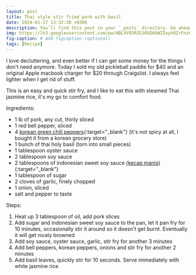 ```yaml
---
layout: post
title: Thai style stir fried pork with basil
date: 2024-01-17 13:32:20 +0300
description: You’ll find this post in your `_posts` directory. Go ahead and edit it and re-build the site to see your changes. # Add post description (optional)
img: https://lh3.googleusercontent.com/pw/ABLVV85RZG30XD6kWZIoyk0ZrFnzOx0U6hoAufqQJCZSqxt_CGebRAUpSPFT266sMRO8ql1Ghx4xBOs_3HRYbjstzfMZZVC1p1lxdNtZ1snBAqG2vsTyOJW6=w2400
fig-caption: # Add figcaption (optional)
tags: [Recipe]
---
```


I love decluttering, and even better if I can get some money for the things I don't need anymore. Today I sold my old pickleball paddle for $40 and an original Apple macbook charger for $20 through Craigslist. I always feel lighter when I get rid of stuff. 

This is an easy and quick stir fry, and I like to eat this with steamed Thai jasmine rice, it's my go to comfort food.

Ingredients:
- 1 lb of pork, any cut, thinly sliced
- 1 red bell pepper, sliced
- 4 [korean green chili peppers][1]{:target="_blank"}  (it's not spicy at all, I bought it from a korean grocery store)
- 1 bunch of thai holy basil (torn into small pieces)
- 1 tablespoon oyster sauce
- 2 tablespoon soy sauce
- 2 tablespoons of indonesian sweet soy sauce [(kecap manis)][2]{:target="_blank"}
- 1 tablespoon of sugar
- 2 cloves of garlic, finely chopped
- 1 onion, sliced
- salt and pepper to taste

Steps:
1. Heat up 3 tablespoon of oil, add pork slices
2. Add sugar and indonesian sweet soy sauce to the pan, let it pan fry for 10 minutes, occasionally stir it around so it doesn't get burnt. Eventually it will get nicely browned
3. Add soy sauce, oyster sauce, garlic, stir fry for another 3 minutes
2. Add bell peppers, korean peppers, onions and stir fry for another 2 minutes
3. Add basil leaves, quickly stir for 10 seconds. Serve immediately with white jasmine rice


[1]: <https://en.wikipedia.org/wiki/Korean_chili_pepper> "Korean chili peppers"
[2]: <https://en.wikipedia.org/wiki/Sweet_soy_sauce> "Kecap manis"